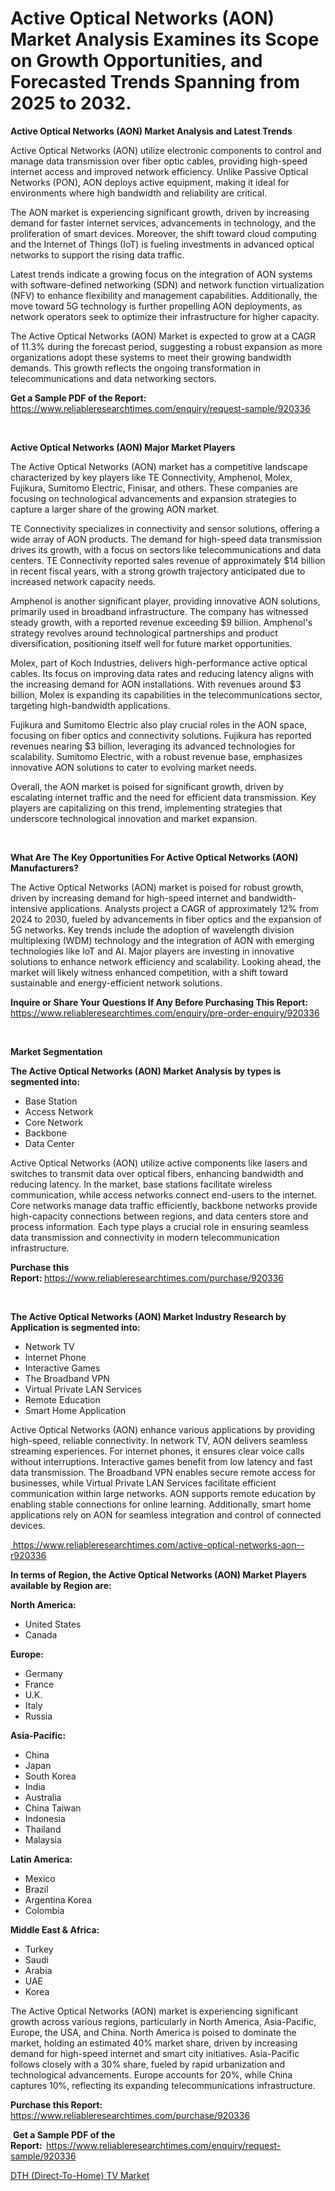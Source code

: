 <p><h1>Active Optical Networks (AON) Market Analysis Examines its Scope on Growth Opportunities, and Forecasted Trends Spanning from 2025 to 2032.</h1></p><p><strong>Active Optical Networks (AON) Market Analysis and Latest Trends</strong></p>
<p><p>Active Optical Networks (AON) utilize electronic components to control and manage data transmission over fiber optic cables, providing high-speed internet access and improved network efficiency. Unlike Passive Optical Networks (PON), AON deploys active equipment, making it ideal for environments where high bandwidth and reliability are critical.</p><p>The AON market is experiencing significant growth, driven by increasing demand for faster internet services, advancements in technology, and the proliferation of smart devices. Moreover, the shift toward cloud computing and the Internet of Things (IoT) is fueling investments in advanced optical networks to support the rising data traffic.</p><p>Latest trends indicate a growing focus on the integration of AON systems with software-defined networking (SDN) and network function virtualization (NFV) to enhance flexibility and management capabilities. Additionally, the move toward 5G technology is further propelling AON deployments, as network operators seek to optimize their infrastructure for higher capacity.</p><p>The Active Optical Networks (AON) Market is expected to grow at a CAGR of 11.3% during the forecast period, suggesting a robust expansion as more organizations adopt these systems to meet their growing bandwidth demands. This growth reflects the ongoing transformation in telecommunications and data networking sectors.</p></p>
<p><strong>Get a Sample PDF of the Report:&nbsp;</strong> <a href="https://www.reliableresearchtimes.com/enquiry/request-sample/920336?utm_campaign=2181&utm_medium=2&utm_source=Github&utm_content=ia&utm_term=15022025&utm_id=active-optical-networks-aon">https://www.reliableresearchtimes.com/enquiry/request-sample/920336</a></p>
<p>&nbsp;</p>
<p><strong>Active Optical Networks (AON) Major Market Players</strong></p>
<p><p>The Active Optical Networks (AON) market has a competitive landscape characterized by key players like TE Connectivity, Amphenol, Molex, Fujikura, Sumitomo Electric, Finisar, and others. These companies are focusing on technological advancements and expansion strategies to capture a larger share of the growing AON market.</p><p>TE Connectivity specializes in connectivity and sensor solutions, offering a wide array of AON products. The demand for high-speed data transmission drives its growth, with a focus on sectors like telecommunications and data centers. TE Connectivity reported sales revenue of approximately $14 billion in recent fiscal years, with a strong growth trajectory anticipated due to increased network capacity needs.</p><p>Amphenol is another significant player, providing innovative AON solutions, primarily used in broadband infrastructure. The company has witnessed steady growth, with a reported revenue exceeding $9 billion. Amphenol's strategy revolves around technological partnerships and product diversification, positioning itself well for future market opportunities.</p><p>Molex, part of Koch Industries, delivers high-performance active optical cables. Its focus on improving data rates and reducing latency aligns with the increasing demand for AON installations. With revenues around $3 billion, Molex is expanding its capabilities in the telecommunications sector, targeting high-bandwidth applications.</p><p>Fujikura and Sumitomo Electric also play crucial roles in the AON space, focusing on fiber optics and connectivity solutions. Fujikura has reported revenues nearing $3 billion, leveraging its advanced technologies for scalability. Sumitomo Electric, with a robust revenue base, emphasizes innovative AON solutions to cater to evolving market needs.</p><p>Overall, the AON market is poised for significant growth, driven by escalating internet traffic and the need for efficient data transmission. Key players are capitalizing on this trend, implementing strategies that underscore technological innovation and market expansion.</p></p>
<p>&nbsp;</p>
<p><strong>What Are The Key Opportunities For Active Optical Networks (AON) Manufacturers?</strong></p>
<p><p>The Active Optical Networks (AON) market is poised for robust growth, driven by increasing demand for high-speed internet and bandwidth-intensive applications. Analysts project a CAGR of approximately 12% from 2024 to 2030, fueled by advancements in fiber optics and the expansion of 5G networks. Key trends include the adoption of wavelength division multiplexing (WDM) technology and the integration of AON with emerging technologies like IoT and AI. Major players are investing in innovative solutions to enhance network efficiency and scalability. Looking ahead, the market will likely witness enhanced competition, with a shift toward sustainable and energy-efficient network solutions.</p></p>
<p><strong>Inquire or Share Your Questions If Any Before Purchasing This Report:</strong> <a href="https://www.reliableresearchtimes.com/enquiry/pre-order-enquiry/920336?utm_campaign=2181&utm_medium=2&utm_source=Github&utm_content=ia&utm_term=15022025&utm_id=active-optical-networks-aon">https://www.reliableresearchtimes.com/enquiry/pre-order-enquiry/920336</a></p>
<p>&nbsp;</p>
<p><strong>Market Segmentation</strong></p>
<p><strong>The Active Optical Networks (AON) Market Analysis by types is segmented into:</strong></p>
<p><ul><li>Base Station</li><li>Access Network</li><li>Core Network</li><li>Backbone</li><li>Data Center</li></ul></p>
<p><p>Active Optical Networks (AON) utilize active components like lasers and switches to transmit data over optical fibers, enhancing bandwidth and reducing latency. In the market, base stations facilitate wireless communication, while access networks connect end-users to the internet. Core networks manage data traffic efficiently, backbone networks provide high-capacity connections between regions, and data centers store and process information. Each type plays a crucial role in ensuring seamless data transmission and connectivity in modern telecommunication infrastructure.</p></p>
<p><strong>Purchase this Report:&nbsp;</strong><a href="https://www.reliableresearchtimes.com/purchase/920336?utm_campaign=2181&utm_medium=2&utm_source=Github&utm_content=ia&utm_term=15022025&utm_id=active-optical-networks-aon">https://www.reliableresearchtimes.com/purchase/920336</a></p>
<p>&nbsp;</p>
<p><strong>The Active Optical Networks (AON) Market Industry Research by Application is segmented into:</strong></p>
<p><ul><li>Network TV</li><li>Internet Phone</li><li>Interactive Games</li><li>The Broadband VPN</li><li>Virtual Private LAN Services</li><li>Remote Education</li><li>Smart Home Application</li></ul></p>
<p><p>Active Optical Networks (AON) enhance various applications by providing high-speed, reliable connectivity. In network TV, AON delivers seamless streaming experiences. For internet phones, it ensures clear voice calls without interruptions. Interactive games benefit from low latency and fast data transmission. The Broadband VPN enables secure remote access for businesses, while Virtual Private LAN Services facilitate efficient communication within large networks. AON supports remote education by enabling stable connections for online learning. Additionally, smart home applications rely on AON for seamless integration and control of connected devices.</p></p>
<p><a href="https://www.reliableresearchtimes.com/active-optical-networks-aon--r920336?utm_campaign=2181&utm_medium=2&utm_source=Github&utm_content=ia&utm_term=15022025&utm_id=active-optical-networks-aon">&nbsp;https://www.reliableresearchtimes.com/active-optical-networks-aon--r920336</a></p>
<p><strong>In terms of Region, the Active Optical Networks (AON) Market Players available by Region are:</strong></p>
<p>
    <p> <strong> North America: </strong>
        <ul>
            <li>United States</li>
            <li>Canada</li>
        </ul>
        </p> 
    <p> <strong> Europe: </strong>
        <ul>
            <li>Germany</li>
            <li>France</li>
            <li>U.K.</li>
            <li>Italy</li>
            <li>Russia</li>
        </ul>
        </p> 
    <p> <strong> Asia-Pacific: </strong>
        <ul>
            <li>China</li>
            <li>Japan</li>
            <li>South Korea</li>
            <li>India</li>
            <li>Australia</li>
            <li>China Taiwan</li>
            <li>Indonesia</li>
            <li>Thailand</li>
            <li>Malaysia</li>
        </ul>
        </p> 
    <p> <strong> Latin America: </strong>
        <ul>
            <li>Mexico</li>
            <li>Brazil</li>
            <li>Argentina Korea</li>
            <li>Colombia</li>
        </ul>
        </p> 
    <p> <strong> Middle East & Africa: </strong>
        <ul>
            <li>Turkey</li>
            <li>Saudi</li>
            <li>Arabia</li>
            <li>UAE</li>
            <li>Korea</li>
        </ul>
    </p>
    </p>
<p><p>The Active Optical Networks (AON) market is experiencing significant growth across various regions, particularly in North America, Asia-Pacific, Europe, the USA, and China. North America is poised to dominate the market, holding an estimated 40% market share, driven by increasing demand for high-speed internet and smart city initiatives. Asia-Pacific follows closely with a 30% share, fueled by rapid urbanization and technological advancements. Europe accounts for 20%, while China captures 10%, reflecting its expanding telecommunications infrastructure.</p></p>
<p><strong>Purchase this Report: </strong><a href="https://www.reliableresearchtimes.com/purchase/920336?utm_campaign=2181&utm_medium=2&utm_source=Github&utm_content=ia&utm_term=15022025&utm_id=active-optical-networks-aon">https://www.reliableresearchtimes.com/purchase/920336</a></p>
<p>&nbsp;<strong>Get a Sample PDF of the Report:&nbsp;&nbsp;</strong><a href="https://www.reliableresearchtimes.com/enquiry/request-sample/920336?utm_campaign=2181&utm_medium=2&utm_source=Github&utm_content=ia&utm_term=15022025&utm_id=active-optical-networks-aon">https://www.reliableresearchtimes.com/enquiry/request-sample/920336</a></p>
<p><strong></strong></p>
<p><p><a href="https://github.com/HobertDavis43/Market-Research-Report-List-1/blob/main/dth-direct-to-home-tv-market.md?utm_campaign=2181&utm_medium=2&utm_source=Github&utm_content=ia&utm_term=15022025&utm_id=active-optical-networks-aon">DTH (Direct-To-Home) TV Market</a></p></p>
